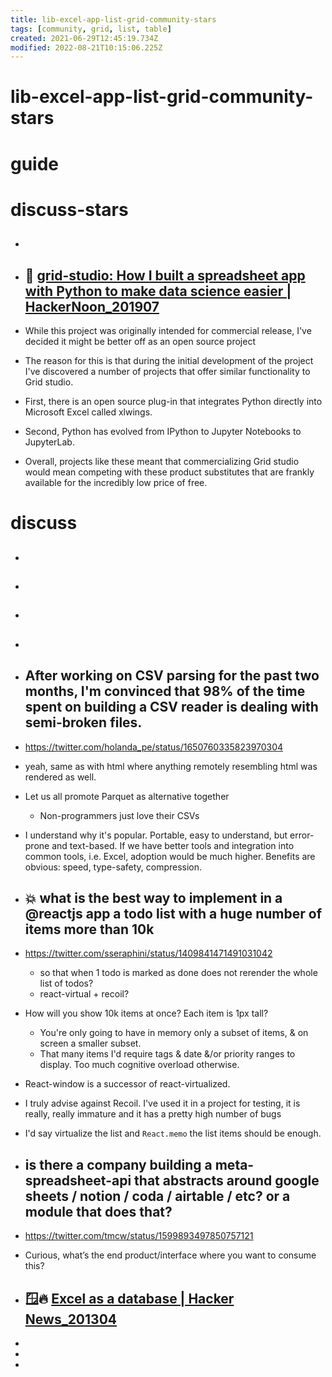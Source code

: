 ```yaml
---
title: lib-excel-app-list-grid-community-stars
tags: [community, grid, list, table]
created: 2021-06-29T12:45:19.734Z
modified: 2022-08-21T10:15:06.225Z
---
```


# lib-excel-app-list-grid-community-stars

# guide

# discuss-stars
- ## 

- ## 🚀 [grid-studio: How I built a spreadsheet app with Python to make data science easier | HackerNoon_201907](https://hackernoon.com/introducing-grid-studio-a-spreadsheet-app-with-python-to-make-data-science-easier-tdup38f7)
- While this project was originally intended for commercial release, I've decided it might be better off as an open source project
- The reason for this is that during the initial development of the project I've discovered a number of projects that offer similar functionality to Grid studio.
- First, there is an open source plug-in that integrates Python directly into Microsoft Excel called xlwings. 
- Second, Python has evolved from IPython to Jupyter Notebooks to JupyterLab. 
- Overall, projects like these meant that commercializing Grid studio would mean competing with these product substitutes that are frankly available for the incredibly low price of free.

# discuss
- ## 

- ## 

- ## 

- ## 

- ## After working on CSV parsing for the past two months, I'm convinced that 98% of the time spent on building a CSV reader is dealing with semi-broken files.
- https://twitter.com/holanda_pe/status/1650760335823970304
- yeah, same as with html where anything remotely resembling html was rendered as well.

- Let us all promote Parquet as alternative together 
  - Non-programmers just love their CSVs
- I understand why it's popular. Portable, easy to understand, but error-prone and text-based. If we have better tools and integration into common tools, i.e. Excel, adoption would be much higher. Benefits are obvious: speed, type-safety, compression.

- ## 💥 what is the best way to implement in a @reactjs app a todo list with a huge number of items more than 10k
- https://twitter.com/sseraphini/status/1409841471491031042
  - so that when 1 todo is marked as done does not rerender the whole list of todos?
  - react-virtual + recoil?
- How will you show 10k items at once?  Each item is 1px tall?
  - You're only going to have in memory only a subset of items, & on screen a smaller subset.
  - That many items I'd require tags & date &/or priority ranges to display. Too much cognitive overload otherwise.
- React-window is a successor of react-virtualized.
- I truly advise against Recoil. I've used it in a project for testing, it is really, really immature and it has a pretty high number of bugs
- I'd say virtualize the list and `React.memo` the list items should be enough.

- ## is there a company building a meta-spreadsheet-api that abstracts around google sheets / notion / coda / airtable / etc? or a module that does that?
- https://twitter.com/tmcw/status/1599893497850757121
- Curious, what’s the end product/interface where you want to consume this?

- ## 🪟🔥 [Excel as a database | Hacker News_201304](https://news.ycombinator.com/item?id=5515290)
- 
- 
- 
